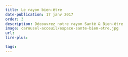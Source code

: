 ```yaml
---
title: Le rayon bien-être
date-publication: 17 janv 2017
order: 3
description: Découvrez notre rayon Santé & Bien-être
image: carousel-acceuil/espace-sante-bien-etre.jpg
url: 
lire-plus: 

tags: 
---
```

